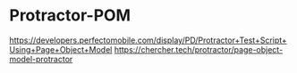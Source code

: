 # Protractor-POM
https://developers.perfectomobile.com/display/PD/Protractor+Test+Script+Using+Page+Object+Model
https://chercher.tech/protractor/page-object-model-protractor
